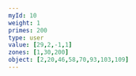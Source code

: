 ```yaml
---
myId: 10
weight: 1
primes: 200
type: user
value: [29,2,-1,1]
zones: [1,30,200]
object: [2,20,46,58,70,93,103,109]
---
```


